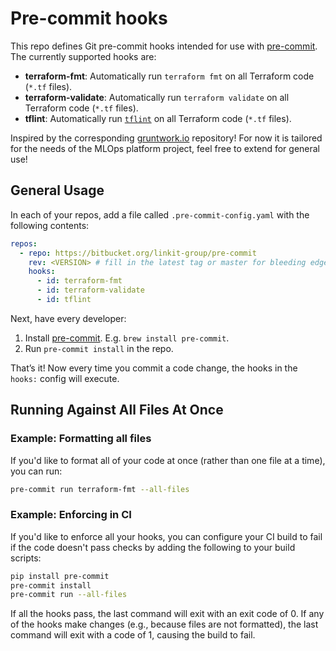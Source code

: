 # Pre-commit hooks

This repo defines Git pre-commit hooks intended for use with [pre-commit](http://pre-commit.com/). The currently
supported hooks are:

* **terraform-fmt**: Automatically run `terraform fmt` on all Terraform code (`*.tf` files).
* **terraform-validate**: Automatically run `terraform validate` on all Terraform code (`*.tf` files).
* **tflint**: Automatically run [`tflint`](https://github.com/terraform-linters/tflint) on all Terraform code (`*.tf` files).

Inspired by the corresponding [gruntwork.io](https://github.com/gruntwork-io/pre-commit) repository! For now it is tailored for the needs of the MLOps platform project,
feel free to extend for general use!

## General Usage

In each of your repos, add a file called `.pre-commit-config.yaml` with the following contents:

```yaml
repos:
  - repo: https://bitbucket.org/linkit-group/pre-commit
    rev: <VERSION> # fill in the latest tag or master for bleeding edge
    hooks:
      - id: terraform-fmt
      - id: terraform-validate
      - id: tflint
```

Next, have every developer:

1. Install [pre-commit](http://pre-commit.com/). E.g. `brew install pre-commit`.
1. Run `pre-commit install` in the repo.

That’s it! Now every time you commit a code change, the hooks in the `hooks:` config will execute.

## Running Against All Files At Once

### Example: Formatting all files

If you'd like to format all of your code at once (rather than one file at a time), you can run:

```bash
pre-commit run terraform-fmt --all-files
```

### Example: Enforcing in CI

If you'd like to enforce all your hooks, you can configure your CI build to fail if the code doesn't pass checks by
adding the following to your build scripts:

```bash
pip install pre-commit
pre-commit install
pre-commit run --all-files
```

If all the hooks pass, the last command will exit with an exit code of 0. If any of the hooks make changes (e.g.,
because files are not formatted), the last command will exit with a code of 1, causing the build to fail.
